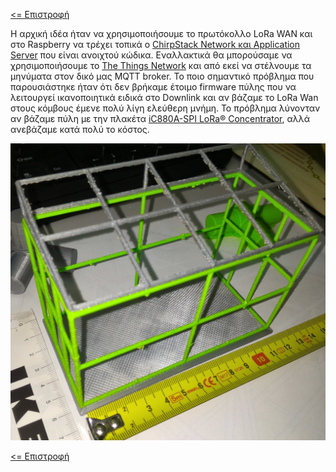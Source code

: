 <a href="README.md"><= Επιστροφή</a><br>

<p>Η αρχική ιδέα ήταν να χρησιμοποιήσουμε το πρωτόκολλο LoRa WAN και στο Raspberry να τρέχει τοπικά ο <a href="https://www.chirpstack.io/" target="_blank">ChirpStack Network και Application Server</a> που είναι ανοιχτού κώδικα. Εναλλακτικά θα μπορούσαμε να χρησιμοποιήσουμε το <a href="https://www.thethingsnetwork.org/">The Things Network</a> και από εκεί να στέλνουμε τα μηνύματα στον δικό μας MQTT broker. Το ποιο σημαντικό πρόβλημα που παρουσιάστηκε ήταν ότι δεν βρήκαμε έτοιμο firmware πύλης που να λειτουργεί ικανοποιητικά ειδικά στο Downlink και αν βάζαμε το LoRa Wan στους κόμβους έμενε πολύ λίγη ελεύθερη μνήμη. Το πρόβλημα λύνονταν αν βάζαμε πύλη με την πλακέτα <a href="https://wireless-solutions.de/products/lora-solutions-by-imst/radio-modules/ic880a-spi/">iC880A-SPI LoRa® Concentrator</a>, αλλά ανεβάζαμε κατά πολύ το κόστος.</p>
  <p align="center"><img src="resources/images/frame_arxiko.jpg" width="600"></p>

  <a href="README.md"><= Επιστροφή</a><br>
